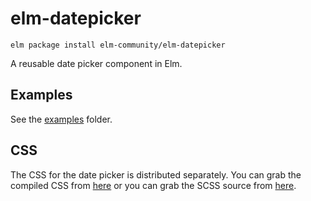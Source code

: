 # elm-datepicker

``` shell
elm package install elm-community/elm-datepicker
```

A reusable date picker component in Elm.


## Examples

See the [examples][examples] folder.

[examples]: https://github.com/elm-community/elm-datepicker/tree/master/examples


## CSS

The CSS for the date picker is distributed separately.  You can grab
the compiled CSS from [here][compiled] or you can grab the SCSS source
from [here][scss].

[compiled]: https://github.com/elm-community/elm-datepicker/blob/master/css/elm-datepicker.css
[scss]: https://github.com/elm-community/elm-datepicker/blob/master/css/elm-datepicker.scss
